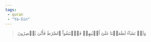 ```yaml
---
tags: 
 - quran 
 - "Ya-Sin"
---
```


> وَلَوۡ نَشَآءُ لَطَمَسۡنَا عَلَىٰٓ أَعۡيُنِهِمۡ فَٱسۡتَبَقُواْ ٱلصِّرَٰطَ فَأَنَّىٰ يُبۡصِرُونَ
